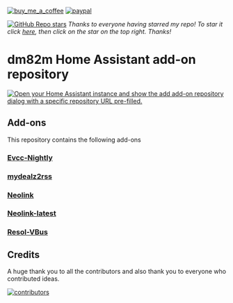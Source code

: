 [![buy_me_a_coffee](https://img.shields.io/badge/If%20you%20like%20it-Buy%20me%20a%20coffee-yellow.svg?style=for-the-badge)](https://www.buymeacoffee.com/dirkmaucher)
[![paypal](https://img.shields.io/badge/If%20you%20like%20it-PayPal%20Me-blue.svg?style=for-the-badge)](https://paypal.me/dirkmaucher)

[![GitHub Repo stars](https://img.shields.io/github/stars/dm82m/hassio-addons?style=flat)](https://github.com/dm82m/hassio-addons/stargazers) _Thanks to everyone having starred my repo! To star it click [here](https://github.com/dm82m/hassio-addons), then click on the star on the top right. Thanks!_

# dm82m Home Assistant add-on repository

[![Open your Home Assistant instance and show the add add-on repository dialog with a specific repository URL pre-filled.](https://my.home-assistant.io/badges/supervisor_add_addon_repository.svg)](https://my.home-assistant.io/redirect/supervisor_add_addon_repository/?repository_url=https%3A%2F%2Fgithub.com%2Fsimonwolf83%2Fhassio-addons)

## Add-ons

This repository contains the following add-ons

### [Evcc-Nightly](./evcc-nightly)

### [mydealz2rss](./mydealz2rss)

### [Neolink](./neolink)

### [Neolink-latest](./neolink-latest)

### [Resol-VBus](./resol-vbus)

## Credits

A huge thank you to all the contributors and also thank you to everyone who contributed ideas.

[![contributors](https://contrib.rocks/image?repo=dm82m/hassio-addons)](https://github.com/dm82m/hassio-addons/graphs/contributors)
